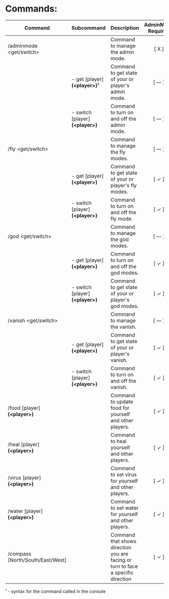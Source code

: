 ﻿
# Commands:

| Command | Subcommand | Description | AdminMode Required | Command Actor  |
|--|--|--|--|--|
| /adminmode <get/switch> |  | Command to manage the admin mode. | <center>[ X ]</center> | <center>[ Both ]</center> |
|  | - get [player] **(\<player>)¹** | Command to get state of your or player's admin mode. | <center>[ — ]</center> | <center>[ Both ]</center> |
|  | - switch [player] **(\<player>)** | Command to turn on and off the admin mode. | <center>[ — ]</center> | <center>[ Both ]</center> |
| /fly <get/switch> |  | Command to manage the fly modes. | <center>[ — ]</center> | <center>[ Both ]</center> |
|  | - get [player] **(\<player>)** | Command to get state of your or player's fly modes. | <center>[ ✓ ]</center> | <center>[ Both ]</center> |
|  | - switch [player] **(\<player>)** | Command to turn on and off the fly mode. | <center>[ ✓ ]</center> | <center>[ Both ]</center> |
| /god <get/switch> |  | Command to manage the god modes. | <center>[ — ]</center> | <center>[ Both ]</center> |
|  | - get [player] **(\<player>)** | Command to turn on and off the god modes. | <center>[ ✓ ]</center> | <center>[ Both ]</center> |
|  | - switch [player] **(\<player>)** | Command to get state of your or player's god modes. | <center>[ ✓ ]</center> | <center>[ Both ]</center> |
| /vanish <get/switch> |  | Command to manage the vanish. | <center>[ — ]</center> | <center>[ Both ]</center> |
|  | - get [player] **(\<player>)** | Command to get state of your or player's vanish. | <center>[ ✓ ]</center> | <center>[ Both ]</center> |
|  | - switch [player] **(\<player>)** | Command to turn on and off the vanish. | <center>[ ✓ ]</center> | <center>[ Both ]</center> |
| /food [player] **(\<player>)** |  | Command to update food for yourself and other players. | <center>[ ✓ ]</center> | <center>[ Both ]</center> |
| /heal [player] **(\<player>)** |  | Command to heal yourself and other players. | <center>[ ✓ ]</center> | <center>[ Both ]</center> |
| /virus [player] **(\<player>)** |  | Command to set virus for yourself and other players. | <center>[ ✓ ]</center> | <center>[ Both ]</center> |
| /water [player] **(\<player>)** |  | Command to set water for yourself and other players. | <center>[ ✓ ]</center> | <center>[ Both ]</center> |
| /compass [North/South/East/West] |  | Command that shows direction you are facing or turn to face a specific direction | <center>[ ✓ ]</center> | <center>[ Only UnturnedUser ]</center> |

¹ - syntax for the command called in the console
